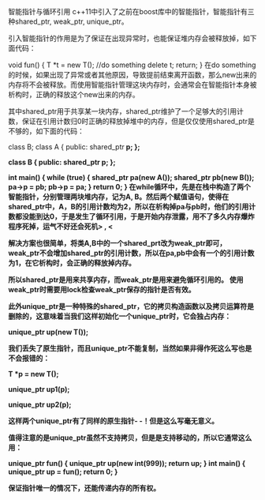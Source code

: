 智能指针与循环引用
c++11中引入了之前在boost库中的智能指针，智能指针有三种shared_ptr, weak_ptr, unique_ptr。

引入智能指针的作用是为了保证在出现异常时，也能保证堆内存会被释放掉，如下面代码：

void fun() {
    T *t = new T();
    //do something
    delete t;
    return;
}
在do something的时候，如果出现了异常或者其他原因，导致提前结束离开函数，那么new出来的内存将不会被释放。而使用智能指针管理这块内存时，会通常会在智能指针本身被析构时，正确的释放这个new出来的内存。

其中shared_ptr用于共享某一块内存，shared_ptr维护了一个足够大的引用计数，保证在引用计数归0时正确的释放掉堆中的内存，但是仅仅使用shared_ptr是不够的，如下面的代码：

class B;
class A {
public:
    shared_ptr<B> p;
};

class B {
public:
    shared_ptr<A> p;
};

int main() {
    while (true) {
        shared_ptr<A> pa(new A());
        shared_ptr<B> pb(new B());
        pa->p = pb;
        pb->p = pa;
    }
    return 0;
}
在while循环中，先是在栈中构造了两个智能指针，分别管理两块堆内存，记为A, B。然后两个赋值语句，使得在shared_ptr中，A，B的引用计数均为2，所以在析构掉pa与pb时，他们的引用计数都没能到达0，于是发生了循环引用，于是开始内存泄露，用不了多久内存爆炸程序死掉，运气不好还会死机> , <


解决方案也很简单，将类A,B中的一个shared_prt改为weak_ptr即可，weak_ptr不会增加shared_ptr的引用计数，所以在pa,pb中会有一个的引用计数为1，在它析构时，会正确的释放掉内存。

所以shared_ptr是用来共享内存，而weak_ptr是用来避免循环引用的。 使用weak_ptr时需要用lock检查weak_ptr保存的指针是否有效。

 

此外unique_ptr是一种特殊的shared_ptr，它的拷贝构造函数以及拷贝运算符是删除的，这意味着当我们这样初始化一个unique_ptr时，它会独占内存：

unique_ptr up(new T());

我们丢失了原生指针，而且unique_ptr不能复制，当然如果非得作死这么写也是不会报错的：

T *p = new T();

unique_ptr up1(p);

unique_ptr up2(p);

这样两个unique_ptr有了同样的原生指针- -！但是这么写毫无意义。

值得注意的是unique_ptr虽然不支持拷贝，但是是支持移动的，所以它通常这么用：

unique_ptr<int> fun() {
    unique_ptr<int> up(new int(999));
    return up;
}
int main() {
    unique_ptr<int> up = fun();
    return 0;
}


保证指针唯一的情况下，还能传递内存的所有权。

 